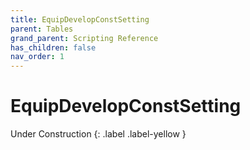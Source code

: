 ```yaml
---
title: EquipDevelopConstSetting
parent: Tables
grand_parent: Scripting Reference
has_children: false
nav_order: 1
---
```


# EquipDevelopConstSetting
Under Construction
{: .label .label-yellow }